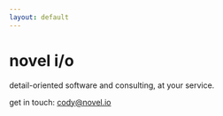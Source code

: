 ```yaml
---
layout: default
---
```


# novel i/o

detail-oriented software and consulting, at your service.

get in touch: <a href="mailto:cody@novel.io">cody@novel.io</a>
